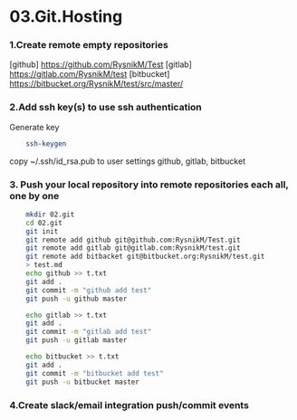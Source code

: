 # 03.Git.Hosting

### 1.Create remote empty repositories

[github] https://github.com/RysnikM/Test
[gitlab] https://gitlab.com/RysnikM/test
[bitbucket] https://bitbucket.org/RysnikM/test/src/master/

### 2.Add ssh key(s) to use ssh authentication
Generate key
``` bash
	ssh-keygen
```
copy ~/.ssh/id_rsa.pub to user settings github, gitlab, bitbucket
### 3. Push your local repository into remote repositories each all, one by one
``` bash
	mkdir 02.git
	cd 02.git
	git init
	git remote add github git@github.com:RysnikM/Test.git
	git remote add gitlab git@gitlab.com:RysnikM/test.git
	git remote add bitbacket git@bitbucket.org:RysnikM/test.git
	> test.md
	echo github >> t.txt
	git add .
	git commit -m "github add test"
	git push -u github master

	echo gitlab >> t.txt
	git add .
	git commit -m "gitlab add test"
	git push -u gitlab master

	echo bitbucket >> t.txt
	git add .
	git commit -m "bitbucket add test"
	git push -u bitbucket master
```
### 4.Create slack/email integration push/commit events
